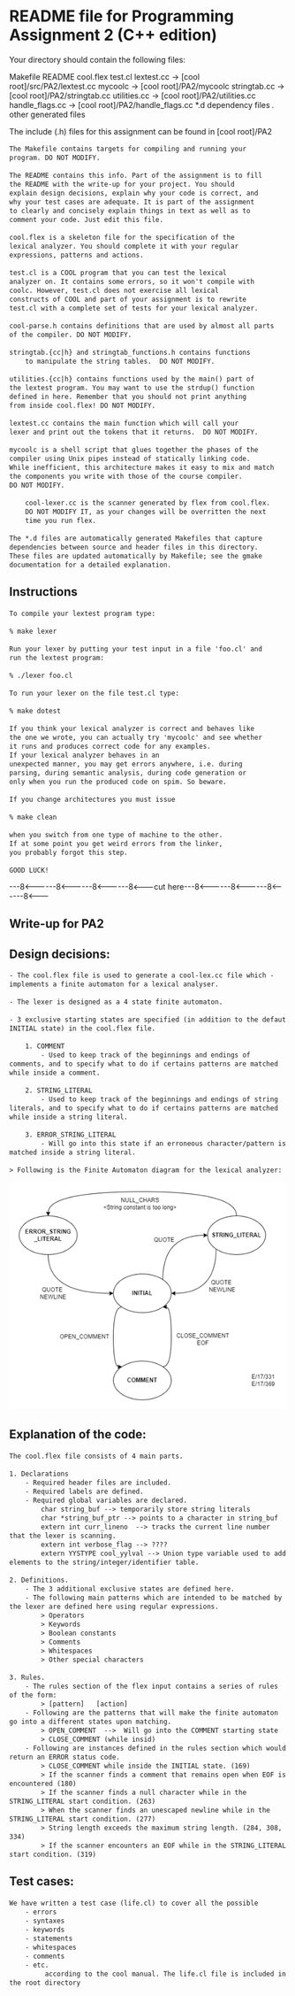 README file for Programming Assignment 2 (C++ edition)
=====================================================

Your directory should contain the following files:

 Makefile
 README
 cool.flex
 test.cl
 lextest.cc      -> [cool root]/src/PA2/lextest.cc
 mycoolc         -> [cool root]/PA2/mycoolc
 stringtab.cc    -> [cool root]/PA2/stringtab.cc
 utilities.cc    -> [cool root]/PA2/utilities.cc
 handle_flags.cc -> [cool root]/PA2/handle_flags.cc
 *.d             dependency files
 *.*             other generated files

The include (.h) files for this assignment can be found in 
[cool root]/PA2

	The Makefile contains targets for compiling and running your
	program. DO NOT MODIFY.

	The README contains this info. Part of the assignment is to fill
	the README with the write-up for your project. You should
	explain design decisions, explain why your code is correct, and
	why your test cases are adequate. It is part of the assignment
	to clearly and concisely explain things in text as well as to
	comment your code. Just edit this file.

	cool.flex is a skeleton file for the specification of the
	lexical analyzer. You should complete it with your regular
	expressions, patterns and actions. 

	test.cl is a COOL program that you can test the lexical
	analyzer on. It contains some errors, so it won't compile with
	coolc. However, test.cl does not exercise all lexical
	constructs of COOL and part of your assignment is to rewrite
	test.cl with a complete set of tests for your lexical analyzer.

	cool-parse.h contains definitions that are used by almost all parts
	of the compiler. DO NOT MODIFY.

	stringtab.{cc|h} and stringtab_functions.h contains functions
        to manipulate the string tables.  DO NOT MODIFY.

	utilities.{cc|h} contains functions used by the main() part of
	the lextest program. You may want to use the strdup() function
	defined in here. Remember that you should not print anything
	from inside cool.flex! DO NOT MODIFY.

	lextest.cc contains the main function which will call your
	lexer and print out the tokens that it returns.  DO NOT MODIFY.

	mycoolc is a shell script that glues together the phases of the
	compiler using Unix pipes instead of statically linking code.  
	While inefficient, this architecture makes it easy to mix and match
	the components you write with those of the course compiler.
	DO NOT MODIFY.	

        cool-lexer.cc is the scanner generated by flex from cool.flex.
        DO NOT MODIFY IT, as your changes will be overritten the next
        time you run flex.

 	The *.d files are automatically generated Makefiles that capture
 	dependencies between source and header files in this directory.
 	These files are updated automatically by Makefile; see the gmake
 	documentation for a detailed explanation.

Instructions
------------

	To compile your lextest program type:

	% make lexer

	Run your lexer by putting your test input in a file 'foo.cl' and
	run the lextest program:

	% ./lexer foo.cl

	To run your lexer on the file test.cl type:

	% make dotest

	If you think your lexical analyzer is correct and behaves like
	the one we wrote, you can actually try 'mycoolc' and see whether
	it runs and produces correct code for any examples.
	If your lexical analyzer behaves in an
	unexpected manner, you may get errors anywhere, i.e. during
	parsing, during semantic analysis, during code generation or
	only when you run the produced code on spim. So beware.

	If you change architectures you must issue

	% make clean

	when you switch from one type of machine to the other.
	If at some point you get weird errors from the linker,	
	you probably forgot this step.

	GOOD LUCK!

---8<------8<------8<------8<---cut here---8<------8<------8<------8<---

Write-up for PA2
----------------

## Design decisions:

	- The cool.flex file is used to generate a cool-lex.cc file which - implements a finite automaton for a lexical analyser.

	- The lexer is designed as a 4 state finite automaton.

	- 3 exclusive starting states are specified (in addition to the defaut INITIAL state) in the cool.flex file.

		1. COMMENT
			- Used to keep track of the beginnings and endings of comments, and to specify what to do if certains patterns are matched while inside a comment.

		2. STRING_LITERAL
			- Used to keep track of the beginnings and endings of string literals, and to specify what to do if certains patterns are matched while inside a string literal.

		3. ERROR_STRING_LITERAL
			- Will go into this state if an erroneous character/pattern is matched inside a string literal. 

	> Following is the Finite Automaton diagram for the lexical analyzer:
	
![](./cool_lexer_finite_automaton.png)

## Explanation of the code:

	The cool.flex file consists of 4 main parts.

	1. Declarations
		- Required header files are included.
		- Required labels are defined.
		- Required global variables are declared.
			char string_buf --> temporarily store string literals
			char *string_buf_ptr --> points to a character in string_buf
			extern int curr_lineno  --> tracks the current line number that the lexer is scanning.
			extern int verbose_flag --> ????
			extern YYSTYPE cool_yylval --> Union type variable used to add elements to the string/integer/identifier table.
	
	2. Definitions.
		- The 3 additional exclusive states are defined here.
		- The following main patterns which are intended to be matched by the lexer are defined here using regular expressions.
			> Operators
			> Keywords
			> Boolean constants
			> Comments
			> Whitespaces
			> Other special characters

	3. Rules.
		- The rules section of the flex input contains a series of rules of the form:
			> [pattern]   [action]
		- Following are the patterns that will make the finite automaton go into a different states upon matching.
			> OPEN_COMMENT  -->  Will go into the COMMENT starting state
			> CLOSE_COMMENT (while insid)
		- Following are instances defined in the rules section which would return an ERROR status code.
			> CLOSE_COMMENT while inside the INITIAL state. (169)
			> If the scanner finds a comment that remains open when EOF is encountered (180)
			> If the scanner finds a null character while in the STRING_LITERAL start condition. (263)
			> When the scanner finds an unescaped newline while in the STRING_LITERAL start condition. (277)
			> String length exceeds the maximum string length. (284, 308, 334)
			> If the scanner encounters an EOF while in the STRING_LITERAL start condition. (319)


## Test cases:

	We have written a test case (life.cl) to cover all the possible 
		- errors
		- syntaxes
		- keywords
		- statements
		- whitespaces
		- comments
		- etc.
			 according to the cool manual. The life.cl file is included in the root directory
